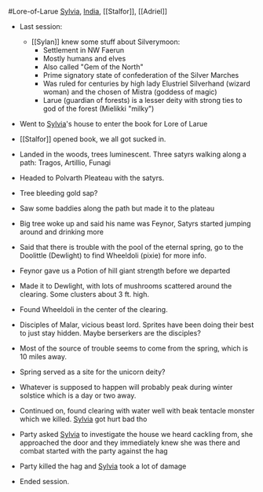 #Lore-of-Larue
[Sylvia](PCs/Past/Sylvia.md), [India](PCs/Current/India.md), [[Stalfor]], [[Adriel]]

- Last session:
	- [[Sylan]] knew some stuff about Silverymoon:
		- Settlement in NW Faerun
		- Mostly humans and elves
		- Also called "Gem of the North"
		- Prime signatory state of confederation of the Silver Marches
		- Was ruled for centuries by high lady Elustriel Silverhand (wizard woman) and the chosen of Mistra (goddess of magic)
		- Larue (guardian of forests) is a lesser deity with strong ties to god of the forest (Mielikki "milky")
- Went to [Sylvia](PCs/Past/Sylvia.md)'s house to enter the book for Lore of Larue
- [[Stalfor]] opened book, we all got sucked in.
- Landed in the woods, trees luminescent. Three satyrs walking along a path: Tragos, Artillio, Funagi
- Headed to Polvarth Pleateau with the satyrs.
- Tree bleeding gold sap?
- Saw some baddies along the path but made it to the plateau
- Big tree woke up and said his name was Feynor, Satyrs started jumping around and drinking more
- Said that there is trouble with the pool of the eternal spring, go to the Doolittle (Dewlight) to find Wheeldoli (pixie) for more info.
- Feynor gave us a Potion of hill giant strength before we departed

- Made it to Dewlight, with lots of mushrooms scattered around the clearing. Some clusters about 3 ft. high.
- Found Wheeldoli in the center of the clearing.
- Disciples of Malar, vicious beast lord. Sprites have been doing their best to just stay hidden. Maybe berserkers are the disciples?
- Most of the source of trouble seems to come from the spring, which is 10 miles away.
- Spring served as a site for the unicorn deity?
- Whatever is supposed to happen will probably peak during winter solstice which is a day or two away.

- Continued on, found clearing with water well with beak tentacle monster which we killed. [Sylvia](PCs/Past/Sylvia.md) got hurt bad tho
- Party asked [Sylvia](PCs/Past/Sylvia.md) to investigate the house we heard cackling from, she approached the door and they immediately knew she was there and combat started with the party against the hag
- Party killed the hag and [Sylvia](PCs/Past/Sylvia.md) took a lot of damage
- Ended session.